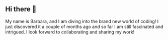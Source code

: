 ## Hi there 👋
My name is Barbara, and I am diving into the brand new world of coding! I just discovered it a couple of months ago and so far I am still fascinated and intrigued. I look forward to collaborating and sharing my work! 

<!--
**magicrani-35/MagicRani-35** is a ✨ _special_ ✨ repository because its `README.md` (this file) appears on your GitHub profile.

Here are some ideas to get you started:

- 🔭 I’m currently working on ...
- 🌱 I’m currently learning ...
- 👯 I’m looking to collaborate on ...
- 🤔 I’m looking for help with ...
- 💬 Ask me about ...
- 📫 How to reach me: ...
- 😄 Pronouns: ...
- ⚡ Fun fact: ...
-->
